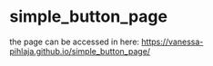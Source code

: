 # simple_button_page
the page can be accessed in here:
https://vanessa-pihlaja.github.io/simple_button_page/